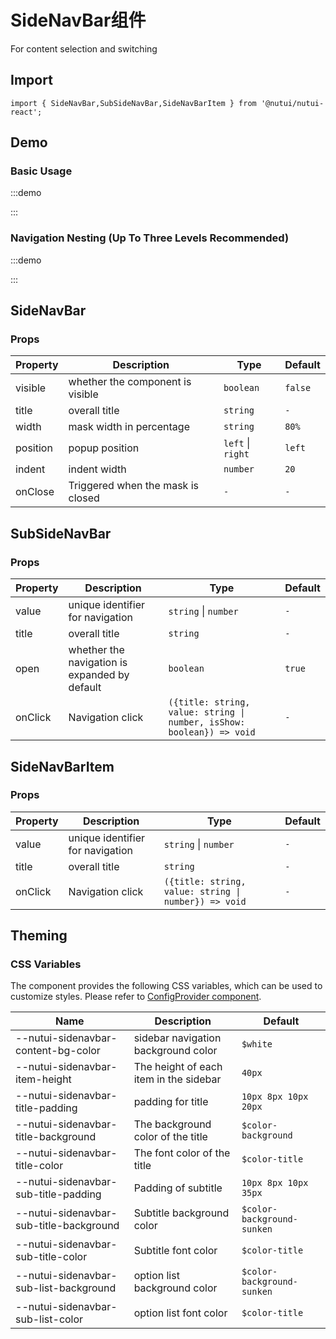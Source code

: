 # SideNavBar组件



For content selection and switching

## Import

```tsx
import { SideNavBar,SubSideNavBar,SideNavBarItem } from '@nutui/nutui-react';
```

## Demo

### Basic Usage

:::demo

<CodeBlock src='h5/demo1.tsx'></CodeBlock>

:::

### Navigation Nesting (Up To Three Levels Recommended)

:::demo

<CodeBlock src='h5/demo2.tsx'></CodeBlock>

:::

## SideNavBar

### Props

| Property | Description | Type | Default |
| --- | --- | --- | --- |
| visible | whether the component is visible | `boolean` | `false` |
| title | overall title | `string` | `-` |
| width | mask width in percentage | `string` | `80%` |
| position | popup position | `left` \| `right` | `left` |
| indent | indent width | `number` | `20` |
| onClose | Triggered when the mask is closed | `-` | `-` |

## SubSideNavBar

### Props

| Property | Description | Type | Default |
| --- | --- | --- | --- |
| value | unique identifier for navigation | `string`  \|  `number` | `-` |
| title | overall title | `string` | `-` |
| open | whether the navigation is expanded by default | `boolean` | `true` |
| onClick | Navigation click | `({title: string, value: string \| number, isShow: boolean}) => void` | `-` |

## SideNavBarItem

### Props

| Property | Description | Type | Default |
| --- | --- | --- | --- |
| value | unique identifier for navigation | `string`  \|  `number` | `-` |
| title | overall title | `string` | `-` |
| onClick | Navigation click | `({title: string, value: string \| number}) => void` | `-` |

## Theming

### CSS Variables

The component provides the following CSS variables, which can be used to customize styles. Please refer to [ConfigProvider component](#/en-US/component/configprovider).

| Name | Description | Default |
| --- | --- | --- |
| \--nutui-sidenavbar-content-bg-color | sidebar navigation background color | `$white` |
| \--nutui-sidenavbar-item-height | The height of each item in the sidebar | `40px` |
| \--nutui-sidenavbar-title-padding | padding for title | `10px 8px 10px 20px` |
| \--nutui-sidenavbar-title-background | The background color of the title | `$color-background` |
| \--nutui-sidenavbar-title-color | The font color of the title | `$color-title` |
| \--nutui-sidenavbar-sub-title-padding | Padding of subtitle | `10px 8px 10px 35px` |
| \--nutui-sidenavbar-sub-title-background | Subtitle background color | `$color-background-sunken` |
| \--nutui-sidenavbar-sub-title-color | Subtitle font color | `$color-title` |
| \--nutui-sidenavbar-sub-list-background | option list background color | `$color-background-sunken` |
| \--nutui-sidenavbar-sub-list-color | option list font color | `$color-title` |